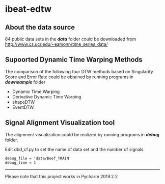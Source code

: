 # ibeat-edtw
## About the data source
84 public data sets in the ***data*** folder could be downloaded from http://www.cs.ucr.edu/~eamonn/time_series_data/

## Supoorted Dynamic Time Warping Methods
The comparison of the following four DTW methods based on Singularity Score and Error Rate could be obtained by running programs in ***downsample*** folder
* Dynamic Time Warping
* Derivative Dynamic Time Warping
* shapeDTW
* EventDTW

## Signal Alignment Visualization tool

The alignment visualization could be realized by running programs in ***debug*** folder.

Edit dbd_cf.py to set the name of data set and the number of signals
```
debug_file = 'data/Beef_TRAIN'
debug_line = 1
```

***
Please note that this project works in Pycharm 2019.2.2
